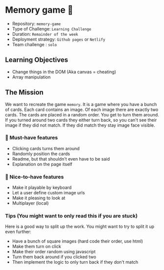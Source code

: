 # Memory game 🧠

- Repository: `memory-game`
- Type of Challenge: `Learning Challenge`
- Duration: `Remainder of the week`
- Deployment strategy: `Github pages` or `Netlify`
- Team challenge : `solo`

## Learning Objectives
- Change things in the DOM (Aka canvas = cheating)
- Array manipulation

## The Mission
We want to recreate the game `memory`. It is a game where  you have a bunch of cards. Each card contains an image. Of each image there are exactly two cards. The cards are placed in a random order. You get to turn them around. If you turned around two cards they either turn back, so you can't see their image if they did not match. If they did match they stay image face visible.

### 🌱 Must-have features
- Clicking cards turns them around
- Randomly position the cards
- Readme, but that shouldn't even have to be said
- Explanation on the page itself

### 🌼 Nice-to-have features
- Make it playable by keyboard
- Let a user define custom image urls
- Make it pleasing to look at
- Multiplayer (local)

### Tips (You might want to only read this if you are stuck)

Here is a good way to split up the work. You might want to try to split it up even further:

- Have a bunch of square images (hard code their order, use html)
- Make them turn on click
- Make their order random using javascript
- Turn them back around if you clicked two
- Then implement the logic to only turn back if they don't match
